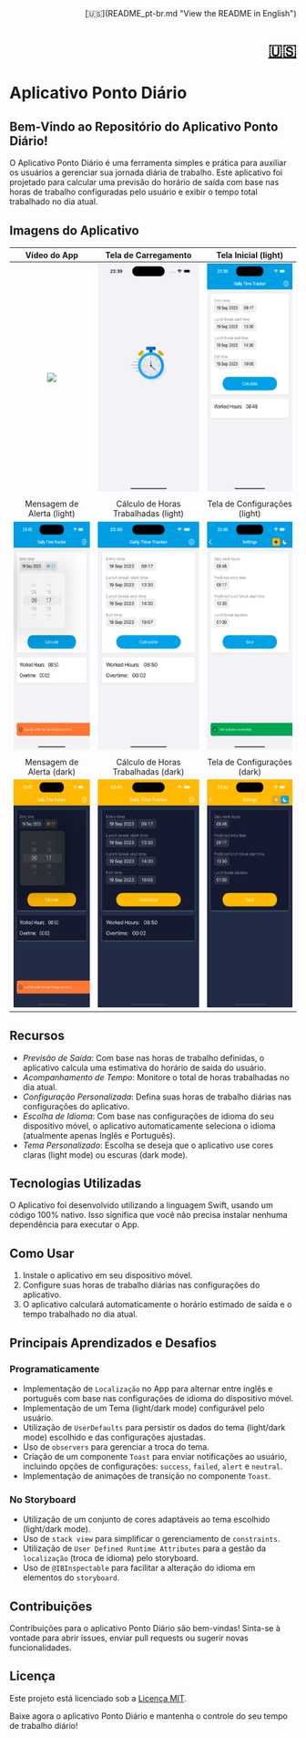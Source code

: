 <div align="right">
[🇺🇸](README_pt-br.md "View the README in English")
</div>
<div align="right">
  <a href="./README.md" title="View the README in English"><h1>🇺🇸</h1></a>
</div>

# Aplicativo Ponto Diário

## Bem-Vindo ao Repositório do Aplicativo Ponto Diário!

O Aplicativo Ponto Diário é uma ferramenta simples e prática para auxiliar os usuários a gerenciar sua jornada diária de trabalho. Este aplicativo foi projetado para calcular uma previsão do horário de saída com base nas horas de trabalho configuradas pelo usuário e exibir o tempo total trabalhado no dia atual.

## Imagens do Aplicativo

| Vídeo do App | Tela de Carregamento | Tela Inicial (light) |
| :---: | :---: | :---: |
| <img src="./imgs/video.gif" height="400"> | <img src="./imgs/lauchScreen.png" height="400"> | <img src="./imgs/home_light.png" height="400"> |
|  |  |  |
| Mensagem de Alerta (light) | Cálculo de Horas Trabalhadas (light) | Tela de Configurações (light) |
| <img src="./imgs/home_alert.png" height="400"> | <img src="./imgs/home_calculate.png" height="400"> | <img src="./imgs/configuracoes_light.png" height="400"> |
|  |  |  |
| Mensagem de Alerta (dark) | Cálculo de Horas Trabalhadas (dark) | Tela de Configurações (dark) |
| <img src="./imgs/home_alert_dark.png" height="400"> | <img src="./imgs/home_calculate_dark.png" height="400"> | <img src="./imgs/configuracoes_dark.png" height="400"> |

## Recursos

- *Previsão de Saída*: Com base nas horas de trabalho definidas, o aplicativo calcula uma estimativa do horário de saída do usuário.
- *Acompanhamento de Tempo*: Monitore o total de horas trabalhadas no dia atual.
- *Configuração Personalizada*: Defina suas horas de trabalho diárias nas configurações do aplicativo.
- *Escolha de Idioma*: Com base nas configurações de idioma do seu dispositivo móvel, o aplicativo automaticamente seleciona o idioma (atualmente apenas Inglês e Português).
- *Tema Personalizado*: Escolha se deseja que o aplicativo use cores claras (light mode) ou escuras (dark mode).

## Tecnologias Utilizadas

O Aplicativo foi desenvolvido utilizando a linguagem Swift, usando um código 100% nativo. Isso significa que você não precisa instalar nenhuma dependência para executar o App.

## Como Usar

1. Instale o aplicativo em seu dispositivo móvel.
2. Configure suas horas de trabalho diárias nas configurações do aplicativo.
3. O aplicativo calculará automaticamente o horário estimado de saída e o tempo trabalhado no dia atual.

## Principais Aprendizados e Desafios

### Programaticamente

- Implementação de `Localização` no App para alternar entre inglês e português com base nas configurações de idioma do dispositivo móvel.
- Implementação de um Tema (light/dark mode) configurável pelo usuário.
- Utilização de `UserDefaults` para persistir os dados do tema (light/dark mode) escolhido e das configurações ajustadas.
- Uso de `observers` para gerenciar a troca do tema.
- Criação de um componente `Toast` para enviar notificações ao usuário, incluindo opções de configurações: `success`, `failed`, `alert` e `neutral`.
- Implementação de animações de transição no componente `Toast`.

### No Storyboard

- Utilização de um conjunto de cores adaptáveis ao tema escolhido (light/dark mode).
- Uso de `stack view` para simplificar o gerenciamento de `constraints`.
- Utilização de `User Defined Runtime Attributes` para a gestão da `localização` (troca de idioma) pelo storyboard.
- Uso de `@IBInspectable` para facilitar a alteração do idioma em elementos do `storyboard`.

## Contribuições

Contribuições para o aplicativo Ponto Diário são bem-vindas! Sinta-se à vontade para abrir issues, enviar pull requests ou sugerir novas funcionalidades.

## Licença

Este projeto está licenciado sob a [Licença MIT](LICENSE).

Baixe agora o aplicativo Ponto Diário e mantenha o controle do seu tempo de trabalho diário!